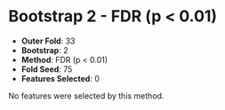 # Bootstrap 2 - FDR (p < 0.01)

- **Outer Fold**: 33
- **Bootstrap**: 2
- **Method**: FDR (p < 0.01)
- **Fold Seed**: 75
- **Features Selected**: 0

No features were selected by this method.
